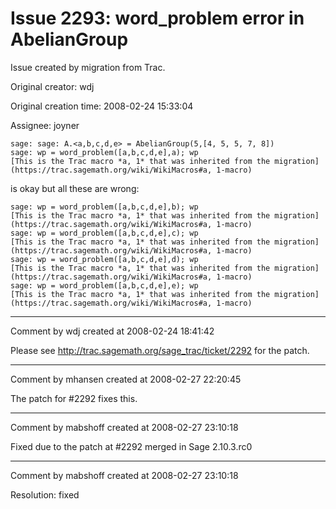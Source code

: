 # Issue 2293: word_problem error in AbelianGroup

Issue created by migration from Trac.

Original creator: wdj

Original creation time: 2008-02-24 15:33:04

Assignee: joyner


```
sage: sage: A.<a,b,c,d,e> = AbelianGroup(5,[4, 5, 5, 7, 8])
sage: wp = word_problem([a,b,c,d,e],a); wp
[This is the Trac macro *a, 1* that was inherited from the migration](https://trac.sagemath.org/wiki/WikiMacros#a, 1-macro)
```

is okay but all these are wrong:

```
sage: wp = word_problem([a,b,c,d,e],b); wp
[This is the Trac macro *a, 1* that was inherited from the migration](https://trac.sagemath.org/wiki/WikiMacros#a, 1-macro)
sage: wp = word_problem([a,b,c,d,e],c); wp
[This is the Trac macro *a, 1* that was inherited from the migration](https://trac.sagemath.org/wiki/WikiMacros#a, 1-macro)
sage: wp = word_problem([a,b,c,d,e],d); wp
[This is the Trac macro *a, 1* that was inherited from the migration](https://trac.sagemath.org/wiki/WikiMacros#a, 1-macro)
sage: wp = word_problem([a,b,c,d,e],e); wp
[This is the Trac macro *a, 1* that was inherited from the migration](https://trac.sagemath.org/wiki/WikiMacros#a, 1-macro)
```




---

Comment by wdj created at 2008-02-24 18:41:42

Please see
http://trac.sagemath.org/sage_trac/ticket/2292
for the patch.


---

Comment by mhansen created at 2008-02-27 22:20:45

The patch for #2292 fixes this.


---

Comment by mabshoff created at 2008-02-27 23:10:18

Fixed due to the patch at #2292 merged in Sage 2.10.3.rc0


---

Comment by mabshoff created at 2008-02-27 23:10:18

Resolution: fixed

